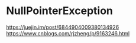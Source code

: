 # NullPointerException

https://juejin.im/post/6844904009380134926
https://www.cnblogs.com/rjzheng/p/9163246.html
